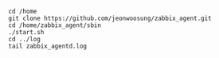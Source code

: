     cd /home
    git clone https://github.com/jeonwoosung/zabbix_agent.git
    cd /home/zabbix_agent/sbin
    ./start.sh
    cd ../log
    tail zabbix_agentd.log
    
